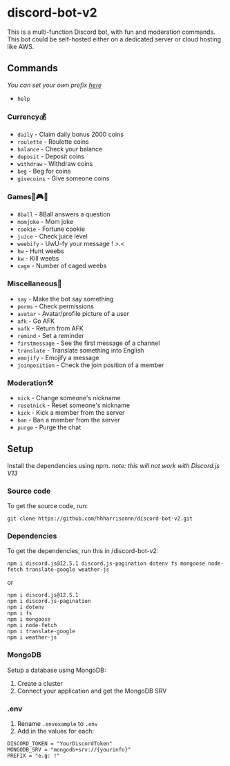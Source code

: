 # discord-bot-v2
This is a multi-function Discord bot, with fun and moderation commands. This bot could be self-hosted either on a dedicated server or cloud hosting like AWS.

## Commands
*You can set your own prefix [here](#env)*
- `help`

### Currency💰
- `daily` - Claim daily bonus 2000 coins
- `roulette` - Roulette coins 
- `balance` - Check your balance
- `deposit` - Deposit coins
- `withdraw` - Withdraw coins
- `beg` - Beg for coins
- `givecoins` - Give someone coins

### Games🎱🎮🎲
- `8ball` - 8Ball answers a question
- `momjoke` - Mom joke
- `cookie` - Fortune cookie
- `juice` - Check juice level
- `weebify` - UwU-fy your message ! >.<
- `hw` - Hunt weebs
- `kw` - Kill weebs
- `cage` - Number of caged weebs

### Miscellaneous🔣
- `say` - Make the bot say something
- `perms` - Check permissions
- `avatar` - Avatar/profile picture of a user
- `afk` - Go AFK
- `nafk` - Return from AFK
- `remind` - Set a reminder
- `firstmessage` - See the first message of a channel
- `translate` - Translate something into English
- `emojify` - Emojify a message
- `joinposition` - Check the join position of a member

### Moderation⚒
- `nick` - Change someone's nickname
- `resetnick` - Reset someone's nickname
- `kick` - Kick a member from the server
- `ban` - Ban a member from the server
- `purge` - Purge the chat

## Setup
Install the dependencies using npm. *note: this will not work with Discord.js V13*

### Source code
To get the source code, run:
```
git clone https://github.com/hhharrisonnn/discord-bot-v2.git
```

### Dependencies
To get the dependencies, run this in /discord-bot-v2:
```
npm i discord.js@12.5.1 discord.js-pagination dotenv fs mongoose node-fetch translate-google weather-js
```
or
```
npm i discord.js@12.5.1
npm i discord.js-pagination
npm i dotenv
npm i fs
npm i mongoose
npm i node-fetch
npm i translate-google
npm i weather-js
```

### MongoDB
Setup a database using MongoDB:
1. Create a cluster
2. Connect your application and get the MongoDB SRV

### .env
1. Rename `.envexample` to `.env` 
2.  Add in the values for each:
```
DISCORD_TOKEN = "YourDiscordToken"
MONGODB_SRV = "mongodb+srv://{yourinfo}"
PREFIX = "e.g: !"
```
